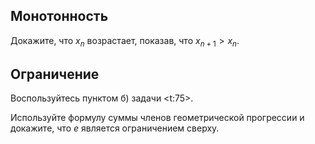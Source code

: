 ## Монотонность

Докажите, что $x_n$ возрастает, показав, что $x_{n+1} > x_n$.

## Ограничение

Воспользуйтесь пунктом б) задачи <t:75>.

Используйте формулу суммы членов геометрической прогрессии и докажите, что $e$ является ограничением сверху.